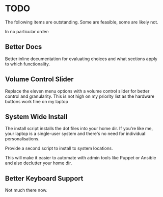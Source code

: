 # TODO

The following items are outstanding. Some are feasible, some are likely not.

In no particular order:

## Better Docs

Better inline documentation for evaluating choices and what sections apply to which functionality.

## Volume Control Slider

Replace the eleven menu options with a volume control slider for better control and granularity. This is not high on my priority list as the hardware buttons work fine on my laptop

## System Wide Install

The install script installs the dot files into your home dir. If you're like me, your laptop is a single-user system and there's no need for individual personalisations.

Provide a second script to install to system locations.

This will make it easier to automate with admin tools like Puppet or Ansible and also declutter your home dir.

## Better Keyboard Support

Not much there now.
